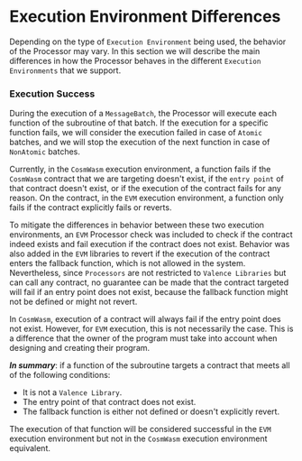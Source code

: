 # Execution Environment Differences

Depending on the type of `Execution Environment` being used, the behavior of the Processor may vary. In this section we will describe the main differences in how the Processor behaves in the different `Execution Environments` that we support.

### Execution Success

During the execution of a `MessageBatch`, the Processor will execute each function of the subroutine of that batch. If the execution for a specific function fails, we will consider the execution failed in case of `Atomic` batches, and we will stop the execution of the next function in case of `NonAtomic` batches.

Currently, in the `CosmWasm` execution environment, a function fails if the `CosmWasm` contract that we are targeting doesn't exist, if the `entry point` of that contract doesn't exist, or if the execution of the contract fails for any reason. On the contract, in the `EVM` execution environment, a function only fails if the contract explicitly fails or reverts.

To mitigate the differences in behavior between these two execution environments, an `EVM` Processor check was included to check if the contract indeed exists and fail execution if the contract does not exist. Behavior was also added in the `EVM` libraries to revert if the execution of the contract enters the fallback function, which is not allowed in the system. Nevertheless, since `Processors` are not restricted to `Valence Libraries` but can call any contract, no guarantee can be made that the contract targeted will fail if an entry point does not exist, because the fallback function might not be defined or might not revert.

In `CosmWasm`, execution of a contract will always fail if the entry point does not exist. However, for `EVM` execution, this is not necessarily the case. This is a difference that the owner of the program must take into account when designing and creating their program.

**_In summary_**: if a function of the subroutine targets a contract that meets all of the following conditions:
- It is not a `Valence Library`.
- The entry point of that contract does not exist.
- The fallback function is either not defined or doesn't explicitly revert.

The execution of that function will be considered successful in the `EVM` execution environment but not in the `CosmWasm` execution environment equivalent.
